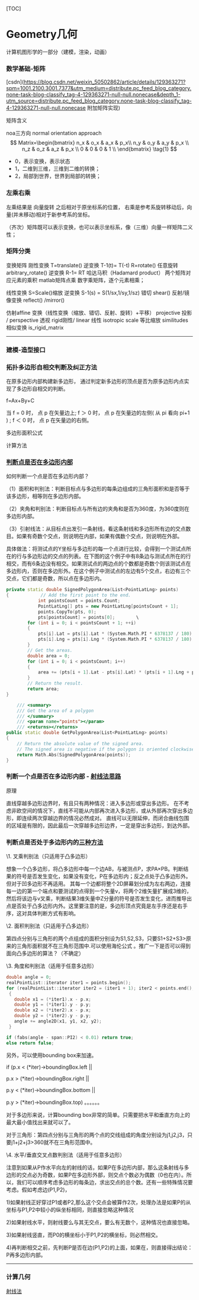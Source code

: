 [TOC]



# Geometry几何

计算机图形学的一部分（建模，渲染，动画）

### 数学基础-矩阵

[csdn](https://blog.csdn.net/weixin_50502862/article/details/129363271?spm=1001.2100.3001.7377&utm_medium=distribute.pc_feed_blog_category.none-task-blog-classify_tag-4-129363271-null-null.nonecase&depth_1-utm_source=distribute.pc_feed_blog_category.none-task-blog-classify_tag-4-129363271-null-null.nonecase
附加矩阵实现)

矩阵含义

noa三方向 normal orientation approach
$$
Matrix=\begin{bmatrix}
n_x & o_x & a_x & p_x\\
n_y & o_y & a_y & p_x \\
n_z & o_z & a_z & p_x \\
0 & 0 & 0 & 1 \\
\end{bmatrix} \tag{1}
$$

- 0，表示变换，表示状态
- 1，二维到三维，三维到二维的转换；
- 2，局部到世界，世界到局部的转换；

### 左乘右乘

左乘结果是 向量旋转 之后相对于原坐标系的位置， 右乘是参考系旋转移动后，向量(并未移动)相对于新参考系的坐标。

（齐次）矩阵既可以表示变换，也可以表示坐标系，像（三维）向量一样矩阵二义性；

### 矩阵分类

变换矩阵
刚性变换
T=translate() 
逆变换 T-1(t)= T(-t)
R=rotate()
任意旋转
arbitrary_rotate()
逆变换 R-1= RT
哈达马积（Hadamard product）
两个矩阵对应元素的乘积
matlab矩阵点乘
数字乘矩阵，逐个元素相乘；

线性变换
S=Scale()缩放
逆变换 S-1(s) = S(1/sx,1/sy,1/sz)
错切 shear() 
反射/镜像变换 reflect()  /mirror()

仿射affine 变换（线性变换（缩放、错切、反射、旋转）+平移）
projective 投影 / perspective 透视
rigid刚性/ linear 线性
isotropic scale 等比缩放
similitudes 相似变换
is_rigid_matrix



---

### 建模-造型接口











### 拓扑多边形自相交判断及纠正方法 

在原多边形内部构建新多边形， 通过判定新多边形的顶点是否为原多边形内点实现了多边形自相交的判断。  

f=Ax+By+C

当 f = 0 时， 点 p 在矢量边上; f ＞ 0 时， 点 p 在矢量边的左侧( 从 pi 看向 pi+1 ) ; f ＜ 0 时， 点 p 在矢量边的右侧。  

多边形面积公式



计算方法



### [判断点是否在多边形内部](https://www.cnblogs.com/luxiaoxun/p/3722358.html)

如何判断一个点是否在多边形内部？

（1）面积和判别法：判断目标点与多边形的每条边组成的三角形面积和是否等于该多边形，相等则在多边形内部。

（2）夹角和判别法：判断目标点与所有边的夹角和是否为360度，为360度则在多边形内部。

（3）引射线法：从目标点出发引一条射线，看这条射线和多边形所有边的交点数目。如果有奇数个交点，则说明在内部，如果有偶数个交点，则说明在外部。

具体做法：将测试点的Y坐标与多边形的每一个点进行比较，会得到一个测试点所在的行与多边形边的交点的列表。在下图的这个例子中有8条边与测试点所在的行相交，而有6条边没有相交。如果测试点的两边点的个数都是奇数个则该测试点在多边形内，否则在多边形外。在这个例子中测试点的左边有5个交点，右边有三个交点，它们都是奇数，所以点在多边形内。



```cpp
private static double SignedPolygonArea(List<PointLatLng> points)
{            // Add the first point to the end.
            int pointsCount = points.Count;
            PointLatLng[] pts = new PointLatLng[pointsCount + 1];
            points.CopyTo(pts, 0);
            pts[pointsCount] = points[0];        \
        for (int i = 0; i < pointsCount + 1; ++i)
        {
            pts[i].Lat = pts[i].Lat * (System.Math.PI * 6378137 / 180);
            pts[i].Lng = pts[i].Lng * (System.Math.PI * 6378137 / 180);
        }
        // Get the areas.
        double area = 0;
        for (int i = 0; i < pointsCount; i++)
        {
            area += (pts[i + 1].Lat - pts[i].Lat) * (pts[i + 1].Lng + pts[i].Lng) / 2;
        }
        // Return the result.
        return area;
}

    /// <summary>
    /// Get the area of a polygon
    /// </summary>
    /// <param name="points"></param>
    /// <returns></returns>
public static double GetPolygonArea(List<PointLatLng> points)
{
    // Return the absolute value of the signed area.
    // The signed area is negative if the polygon is oriented clockwise.
    return Math.Abs(SignedPolygonArea(points));
}
```

### 判断一个点是否在多边形内部 - [射线法思路](https://blog.csdn.net/qq_27161673/article/details/52973866)

原理

直线穿越多边形边界时，有且只有两种情况：进入多边形或穿出多边形。
在不考虑非欧空间的情况下，直线不可能从内部再次进入多边形，或从外部再次穿出多边形，即连续两次穿越边界的情况必然成对。
直线可以无限延伸，而闭合曲线包围的区域是有限的，因此最后一次穿越多边形边界，一定是穿出多边形，到达外部。



### 判断点是否处于多边形内的[三种方法](http://blog.sina.com.cn/s/blog_b347c8960101dvvz.html)

\1. 叉乘判别法（只适用于凸多边形）

 想象一个凸多边形，将凸多边形中每一个边AB，与被测点P，求PA×PB。判断结果的符号是否发生变化，如果没有变化，P在多边形内；反之点处于凸多边形外。但对于凹多边形不再适用。 其每一个边都将整个2D屏幕划分成为左右两边，连接每一边的第一个端点和要测试的点得到一个矢量v，将两个2维矢量扩展成3维的，然后将该边与v叉乘，判断结果3维矢量中Z分量的符号是否发生变化，进而推导出点是否处于凸多边形内外。这里要注意的是，多边形顶点究竟是左手序还是右手序，这对具体判断方式有影响。

\2. 面积判别法（只适用于凸多边形）

 第四点分别与三角形的两个点组成的面积分别设为S1,S2,S3，只要S1+S2+S3>原来的三角形面积就不在三角形范围中.可以使用海伦公式 。推广一下是否可以得到面向凸多边形的算法？（不确定）

\3. 角度和判别法（适用于任意多边形）

```cpp
double angle = 0;
realPointList::iterator iter1 = points.begin();
for (realPointList::iterator iter2 = (iter1 + 1); iter2 < points.end(); ++iter1, ++iter2)
 {
   double x1 = (*iter1).x - p.x;   
   double y1 = (*iter1).y - p.y;   
   double x2 = (*iter2).x - p.x;
   double y2 = (*iter2).y - p.y;   
   angle += angle2D(x1, y1, x2, y2);
 }

if (fabs(angle - span::PI2) < 0.01) return true;
else return false;
```

另外，可以使用bounding box来加速。

if (p.x < (*iter)->boundingBox.left ||

  p.x > (*iter)->boundingBox.right ||

  p.y < (*iter)->boundingBox.bottom ||

  p.y > (*iter)->boundingBox.top) 。。。。。。

对于多边形来说，计算bounding box非常的简单。只需要把水平和垂直方向上的最大最小值找出来就可以了。

对于三角形：第四点分别与三角形的两个点的交线组成的角度分别设为j1,j2,j3，只要j1+j2+j3>360就不在三角形范围中。

\4. 水平/垂直交叉点数判别法（适用于任意多边形）

  注意到如果从P作水平向左的射线的话，如果P在多边形内部，那么这条射线与多边形的交点必为奇数，如果P在多边形外部，则交点个数必为偶数（0也在内）。所以，我们可以顺序考虑多边形的每条边，求出交点的总个数。还有一些特殊情况要考虑。假如考虑边(P1,P2)，

1)如果射线正好穿过P1或者P2,那么这个交点会被算作2次，处理办法是如果P的从坐标与P1,P2中较小的纵坐标相同，则直接忽略这种情况

2)如果射线水平，则射线要么与其无交点，要么有无数个，这种情况也直接忽略。

3)如果射线竖直，而P0的横坐标小于P1,P2的横坐标，则必然相交。

4)再判断相交之前，先判断P是否在边(P1,P2)的上面，如果在，则直接得出结论：P再多边形内部。



---

### 计算几何

[射线法](https://blog.csdn.net/lingyunxianhe/article/details/104936534)